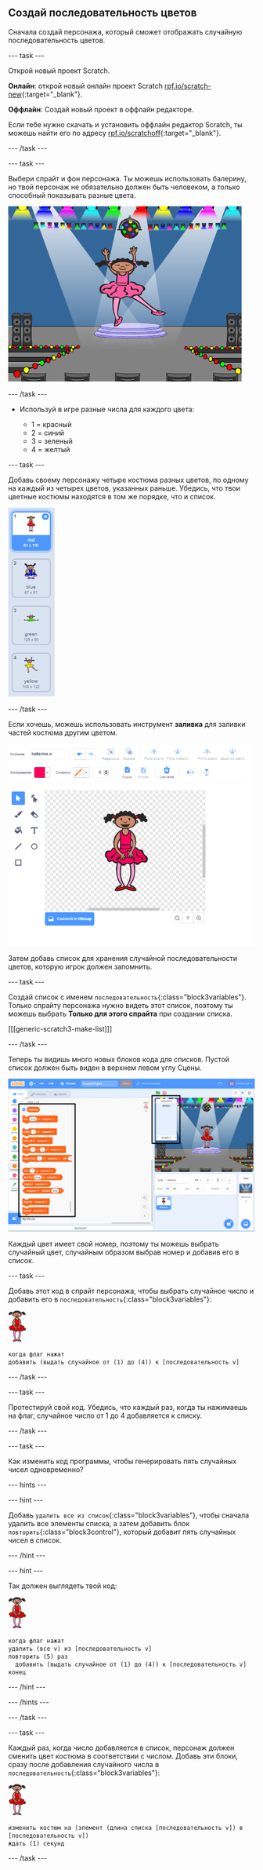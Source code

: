 ## Создай последовательность цветов

Сначала создай персонажа, который сможет отображать случайную последовательность цветов.

\--- task \---

Открой новый проект Scratch.

**Онлайн**: открой новый онлайн проект Scratch [rpf.io/scratch-new](https://rpf.io/scratch-new){:target="_blank"}.

**Оффлайн**: Создай новый проект в оффлайн редакторе.

Если тебе нужно скачать и установить оффлайн редактор Scratch, ты можешь найти его по адресу [rpf.io/scratchoff](https://rpf.io/scratchoff){:target="_blank"}.

\--- /task \---

\--- task \---

Выбери спрайт и фон персонажа. Ты можешь использовать балерину, но твой персонаж не обязательно должен быть человеком, а только способный показывать разные цвета.

![снимок экрана](images/colour-sprite.png)

\--- /task \---

+ Используй в игре разные числа для каждого цвета:
    
    + 1 = красный
    + 2 = синий
    + 3 = зеленый
    + 4 = желтый

\--- task \---

Добавь своему персонажу четыре костюма разных цветов, по одному на каждый из четырех цветов, указанных раньше. Убедись, что твои цветные костюмы находятся в том же порядке, что и список.

![снимок экрана](images/colour-costume.png)

\--- /task \---

Если хочешь, можешь использовать инструмент **заливка** для заливки частей костюма другим цветом.

![заливка](images/color-a-shape.png)

Затем добавь список для хранения случайной последовательности цветов, которую игрок должен запомнить.

\--- task \---

Создай список с именем `последовательность`{:class="block3variables"}. Только спрайту персонажа нужно видеть этот список, поэтому ты можешь выбрать **Только для этого спрайта** при создании списка.

[[[generic-scratch3-make-list]]]

\--- /task \---

Теперь ты видишь много новых блоков кода для списков. Пустой список должен быть виден в верхнем левом углу Cцены.

![снимок экрана](images/colour-list-blocks-annotated.png)

Каждый цвет имеет свой номер, поэтому ты можешь выбрать случайный цвет, случайным образом выбрав номер и добавив его в список.

\--- task \---

Добавь этот код в спрайт персонажа, чтобы выбрать случайное число и добавить его в `последовательность`{:class="block3variables"}:

![балерина](images/ballerina.png)

```blocks3
когда флаг нажат
добавить (выдать случайное от (1) до (4)) к [последовательность v]
```

\--- /task \---

\--- task \---

Протестируй свой код. Убедись, что каждый раз, когда ты нажимаешь на флаг, случайное число от 1 до 4 добавляется к списку.

\--- /task \---

\--- task \---

Как изменить код программы, чтобы генерировать пять случайных чисел одновременно?

\--- hints \---

\--- hint \---

Добавь `удалить все из список`{:class="block3variables"}, чтобы сначала удалить все элементы списка, а затем добавить блок `повторить`{:class="block3control"}, который добавит пять случайных чисел в список.

\--- /hint \---

\--- hint \---

Так должен выглядеть твой код:

![балерина](images/ballerina.png)

```blocks3
когда флаг нажат
удалить (все v) из [последовательность v]
повторить (5) раз 
  добавить (выдать случайное от (1) до (4)) к [последовательность v]
конец
```

\--- /hint \---

\--- /hints \---

\--- /task \---

\--- task \---

Каждый раз, когда число добавляется в список, персонаж должен сменить цвет костюма в соответствии с числом. Добавь эти блоки, сразу после добавления случайного числа в `последовательность`{:class="block3variables"}:

![балерина](images/ballerina.png)

```blocks3
изменить костюм на (элемент (длина списка [последовательность v]) в [последовательность v])
ждать (1) секунд
```

\--- /task \---